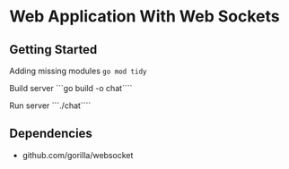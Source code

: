 # Web Application With Web Sockets

## Getting Started

Adding missing modules
```go mod tidy```

Build server
```go build -o chat````

Run server
```./chat````

## Dependencies
- github.com/gorilla/websocket
